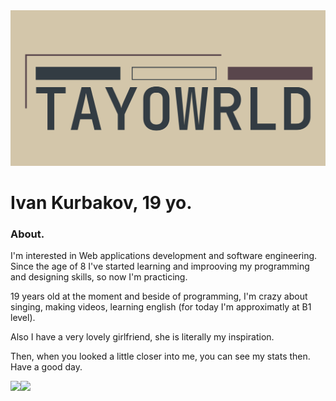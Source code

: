 <img src="./head.webp" alt="logo"/>


# Ivan Kurbakov, 19 yo.

### About.

I'm interested in Web applications development and software engineering. Since the age of 8 I've started learning and improoving my programming and designing skills, so now I'm practicing.

19 years old at the moment and beside of programming, I'm crazy about singing, making videos, learning english (for today I'm approximatly at B1 level).

Also I have a very lovely girlfriend, she is literally my inspiration.

Then, when you looked a little closer into me, you can see my stats then. Have a good day.

<div style="display:flex; width: 100%; justify-items: between;">
  <img src="https://github-readme-stats.vercel.app/api?username=tayowrld&show_icons=true&theme=onedark)"/>
  <img src="https://github-readme-stats.vercel.app/api/top-langs/?username=tayowrld&theme=onedark)"/>
</div>
